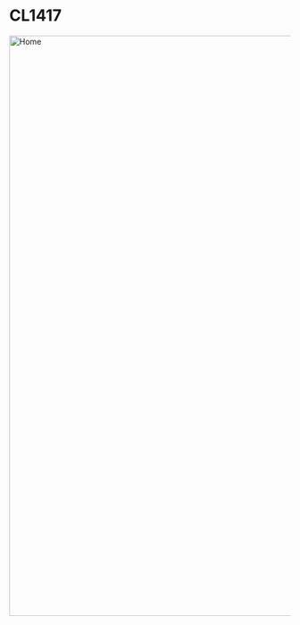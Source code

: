 # CL1417
<img width="845" height="1037" alt="Home" src="https://github.com/user-attachments/assets/5157b209-5a4c-47ca-806a-3d99dd89c8f1" />
